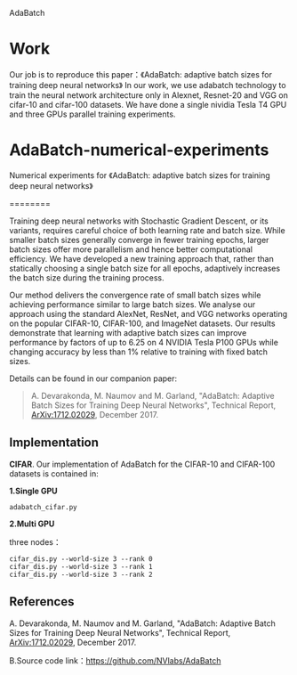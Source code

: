 AdaBatch

# Work
Our job is to reproduce this paper：《AdaBatch: adaptive batch sizes for training deep neural networks》
In our work, we use adabatch technology to train the neural network architecture only in Alexnet, Resnet-20 and VGG on cifar-10 and cifar-100 datasets. We have done a single nividia Tesla T4 GPU and three GPUs parallel training experiments.

# AdaBatch-numerical-experiments
Numerical experiments for 《AdaBatch: adaptive batch sizes for training deep neural networks》

========

Training deep neural networks with Stochastic Gradient Descent, or its
variants, requires careful choice of both learning rate and batch size.
While smaller batch sizes generally converge in fewer training epochs,
larger batch sizes offer more parallelism and hence better computational
efficiency. We have developed a new training approach that, rather than
statically choosing a single batch size for all epochs, adaptively
increases the batch size during the training process. 

Our method delivers the convergence rate of small batch sizes while
achieving performance similar to large batch sizes. We analyse our
approach using the standard AlexNet, ResNet, and VGG networks operating
on the popular CIFAR-10, CIFAR-100, and ImageNet datasets. Our results
demonstrate that learning with adaptive batch sizes can improve
performance by factors of up to 6.25 on 4 NVIDIA Tesla P100 GPUs while
changing accuracy by less than 1% relative to training with fixed batch
sizes.

Details can be found in our companion paper:

> A. Devarakonda, M. Naumov and M. Garland, "AdaBatch: Adaptive Batch Sizes for Training Deep Neural Networks", Technical Report, [ArXiv:1712.02029](https://arxiv.org/abs/1712.02029), December 2017. 


Implementation
--------------

**CIFAR**.  Our implementation of AdaBatch for the CIFAR-10 and
CIFAR-100 datasets is contained in:

**1.Single GPU**

    adabatch_cifar.py
  
**2.Multi GPU**

three nodes：
```shell
cifar_dis.py --world-size 3 --rank 0
cifar_dis.py --world-size 3 --rank 1
cifar_dis.py --world-size 3 --rank 2
```

References
----------

A. Devarakonda, M. Naumov and M. Garland, "AdaBatch: Adaptive Batch Sizes for Training Deep Neural Networks", Technical Report, [ArXiv:1712.02029](https://arxiv.org/abs/1712.02029), December 2017. 

B.Source code link：https://github.com/NVlabs/AdaBatch
